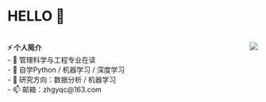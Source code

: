 <h1>HELLO 👋</h1>
<br><b>⚡ 个人简介</b>
<img align="right" src="https://github-readme-stats.vercel.app/api?username=Duguce&show_icons=true&icon_color=CE1D2D&text_color=718096&bg_color=ffffff&hide_title=true" />
<br>- 🔭 管理科学与工程专业在读
<br>- 🌱 自学Python / 机器学习 / 深度学习
<br>- 🤔 研究方向：数据分析 / 机器学习
<br>- 📫 邮箱：zhgyqc@163.com
<!--
**Duguce/Duguce** is a ✨ _special_ ✨ repository because its `README.md` (this file) appears on your GitHub profile.

Here are some ideas to get you started:

- 🔭 I’m currently working on ...
- 🌱 I’m currently learning ...
- 👯 I’m looking to collaborate on ...
- 🤔 I’m looking for help with ...
- 💬 Ask me about ...
- 📫 How to reach me: ...
- 😄 Pronouns: ...
- ⚡ Fun fact: ...
-->
